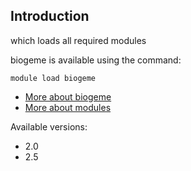 ## Introduction
which loads all required modules 

biogeme is available using the command:

```
module load biogeme
```

* [More about biogeme]()
* [More about modules](Local:/systems/lisa/software/modules)

Available versions:

* 2.0
* 2.5